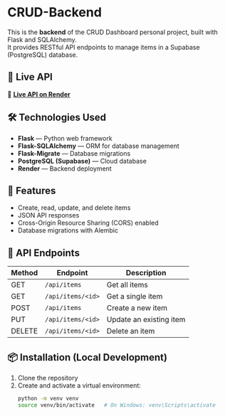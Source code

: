 # CRUD-Backend

This is the **backend** of the CRUD Dashboard personal project, built with Flask and SQLAlchemy.  
It provides RESTful API endpoints to manage items in a Supabase (PostgreSQL) database.

## 🚀 Live API
🔗 **[Live API on Render](https://crud-backend-q5f8.onrender.com/api/items)**

## 🛠️ Technologies Used
- **Flask** — Python web framework
- **Flask-SQLAlchemy** — ORM for database management
- **Flask-Migrate** — Database migrations
- **PostgreSQL (Supabase)** — Cloud database
- **Render** — Backend deployment

## 📂 Features
- Create, read, update, and delete items
- JSON API responses
- Cross-Origin Resource Sharing (CORS) enabled
- Database migrations with Alembic

## 🔗 API Endpoints
| Method | Endpoint | Description |
|--------|----------|-------------|
| GET    | `/api/items` | Get all items |
| GET    | `/api/items/<id>` | Get a single item |
| POST   | `/api/items` | Create a new item |
| PUT    | `/api/items/<id>` | Update an existing item |
| DELETE | `/api/items/<id>` | Delete an item |

## 📦 Installation (Local Development)
1. Clone the repository
2. Create and activate a virtual environment:
   ```bash
   python -m venv venv
   source venv/bin/activate   # On Windows: venv\Scripts\activate
